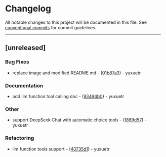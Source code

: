 # Changelog

All notable changes to this project will be documented in this file. See [conventional commits](https://www.conventionalcommits.org/) for commit guidelines.

---

## [unreleased]

### Bug Fixes

- replace image and modified README.md - ([01b87a3](https://github.com/yuxuetr/rcli/commit/01b87a3020b7ed53242faace7661de7aa258ba5b)) - yuxuetr

### Documentation

- add llm function tool calling doc - ([93494b0](https://github.com/yuxuetr/rcli/commit/93494b046ae41c2f97327f6711d22eb0a8a47741)) - yuxuetr

### Other

- support DeepSeek Chat with automatic choice tools - ([1889d57](https://github.com/yuxuetr/rcli/commit/1889d5784939e8046f90516366e4fbd59e5d1c07)) - yuxuetr

### Refactoring

- llm function tools support - ([40735d1](https://github.com/yuxuetr/rcli/commit/40735d1504669dba4a52e5616de83d89cc809065)) - yuxuetr

<!-- generated by git-cliff -->
